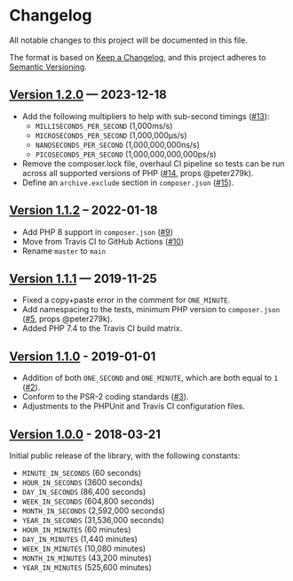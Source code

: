 # Changelog

All notable changes to this project will be documented in this file.

The format is based on [Keep a Changelog](https://keepachangelog.com/en/1.0.0/),
and this project adheres to [Semantic Versioning](https://semver.org/spec/v2.0.0.html).

## [Version 1.2.0] — 2023-12-18

* Add the following multipliers to help with sub-second timings ([#13]):
    - `MILLISECONDS_PER_SECOND` (1,000ms/s)
    - `MICROSECONDS_PER_SECOND` (1,000,000µs/s)
    - `NANOSECONDS_PER_SECOND` (1,000,000,000ns/s)
    - `PICOSECONDS_PER_SECOND` (1,000,000,000,000ps/s)
* Remove the composer.lock file, overhaul CI pipeline so tests can be run across all supported versions of PHP ([#14], props @peter279k).
* Define an `archive.exclude` section in `composer.json` ([#15]).

## [Version 1.1.2] – 2022-01-18

* Add PHP 8 support in `composer.json` ([#9])
* Move from Travis CI to GitHub Actions ([#10])
* Rename `master` to `main`

## [Version 1.1.1] — 2019-11-25

* Fixed a copy+paste error in the comment for `ONE_MINUTE`.
* Add namespacing to the tests, minimum PHP version to `composer.json` ([#5], props @peter279k).
* Added PHP 7.4 to the Travis CI build matrix.

## [Version 1.1.0] - 2019-01-01

* Addition of both `ONE_SECOND` and `ONE_MINUTE`, which are both equal to `1` ([#2]).
* Conform to the PSR-2 coding standards ([#3]).
* Adjustments to the PHPUnit and Travis CI configuration files.

## [Version 1.0.0] - 2018-03-21

Initial public release of the library, with the following constants:

* `MINUTE_IN_SECONDS` (60 seconds)
* `HOUR_IN_SECONDS` (3600 seconds)
* `DAY_IN_SECONDS` (86,400 seconds)
* `WEEK_IN_SECONDS` (604,800 seconds)
* `MONTH_IN_SECONDS` (2,592,000 seconds)
* `YEAR_IN_SECONDS` (31,536,000 seconds)
* `HOUR_IN_MINUTES` (60 minutes)
* `DAY_IN_MINUTES` (1,440 minutes)
* `WEEK_IN_MINUTES` (10,080 minutes)
* `MONTH_IN_MINUTES` (43,200 minutes)
* `YEAR_IN_MINUTES` (525,600 minutes)


[Unreleased]: https://github.com/stevegrunwell/time-constants/compare/main...develop
[Version 1.2.0]: https://github.com/stevegrunwell/time-constants/releases/tag/v1.2.0
[Version 1.1.2]: https://github.com/stevegrunwell/time-constants/releases/tag/v1.1.2
[Version 1.1.1]: https://github.com/stevegrunwell/time-constants/releases/tag/v1.1.1
[Version 1.1.0]: https://github.com/stevegrunwell/time-constants/releases/tag/v1.1.0
[Version 1.0.0]: https://github.com/stevegrunwell/time-constants/releases/tag/v1.0.0
[#2]: https://github.com/stevegrunwell/time-constants/pull/2
[#3]: https://github.com/stevegrunwell/time-constants/pull/3
[#5]: https://github.com/stevegrunwell/time-constants/pull/5
[#9]: https://github.com/stevegrunwell/time-constants/pull/9
[#10]: https://github.com/stevegrunwell/time-constants/pull/10
[#13]: https://github.com/stevegrunwell/time-constants/pull/13
[#14]: https://github.com/stevegrunwell/time-constants/pull/14
[#15]: https://github.com/stevegrunwell/time-constants/pull/15

